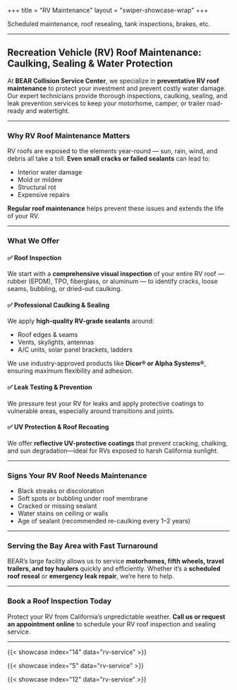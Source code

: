 +++
title = "RV Maintenance"
layout = "swiper-showcase-wrap"
+++

Scheduled maintenance, roof resealing, tank inspections, brakes, etc.


---

## Recreation Vehicle (RV) Roof Maintenance: Caulking, Sealing & Water Protection

At **BEAR Collision Service Center**, we specialize in **preventative RV roof maintenance** to protect your investment and prevent costly water damage. Our expert technicians provide thorough inspections, caulking, sealing, and leak prevention services to keep your motorhome, camper, or trailer road-ready and watertight.

---

### Why RV Roof Maintenance Matters

RV roofs are exposed to the elements year-round — sun, rain, wind, and debris all take a toll. **Even small cracks or failed sealants** can lead to:

* Interior water damage
* Mold or mildew
* Structural rot
* Expensive repairs

**Regular roof maintenance** helps prevent these issues and extends the life of your RV.

---

### What We Offer

#### ✅ Roof Inspection

We start with a **comprehensive visual inspection** of your entire RV roof — rubber (EPDM), TPO, fiberglass, or aluminum — to identify cracks, loose seams, bubbling, or dried-out caulking.

#### ✅ Professional Caulking & Sealing

We apply **high-quality RV-grade sealants** around:

* Roof edges & seams
* Vents, skylights, antennas
* A/C units, solar panel brackets, ladders

We use industry-approved products like **Dicor® or Alpha Systems®**, ensuring maximum flexibility and adhesion.

#### ✅ Leak Testing & Prevention

We pressure test your RV for leaks and apply protective coatings to vulnerable areas, especially around transitions and joints.

#### ✅ UV Protection & Roof Recoating

We offer **reflective UV-protective coatings** that prevent cracking, chalking, and sun degradation—ideal for RVs exposed to harsh California sunlight.

---

### Signs Your RV Roof Needs Maintenance

* Black streaks or discoloration
* Soft spots or bubbling under roof membrane
* Cracked or missing sealant
* Water stains on ceiling or walls
* Age of sealant (recommended re-caulking every 1–2 years)

---

### Serving the Bay Area with Fast Turnaround

BEAR’s large facility allows us to service **motorhomes, fifth wheels, travel trailers, and toy haulers** quickly and efficiently. Whether it’s a **scheduled roof reseal** or **emergency leak repair**, we’re here to help.

---

### Book a Roof Inspection Today

Protect your RV from California’s unpredictable weather.
**Call us or request an appointment online** to schedule your RV roof inspection and sealing service.

---

{{< showcase index="14" data="rv-service" >}}

{{< showcase index="5" data="rv-service" >}}

{{< showcase index="12" data="rv-service" >}}